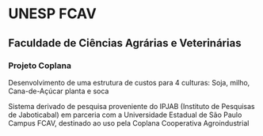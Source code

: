 # UNESP FCAV
## Faculdade de Ciências Agrárias e Veterinárias

### Projeto Coplana
Desenvolvimento de uma estrutura de custos para 4 culturas:
Soja, milho, Cana-de-Açúcar planta e soca

Sistema derivado de pesquisa proveniente do IPJAB (Instituto de Pesquisas de Jaboticabal)
em parceria com a Universidade Estadual de São Paulo 
Campus FCAV, destinado ao uso pela Coplana Cooperativa Agroindustrial
